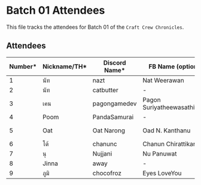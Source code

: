 # Batch 01 Attendees

This file tracks the attendees for Batch 01 of the `Craft Crew Chronicles`.

## Attendees

| Number* | Nickname/TH* | Discord Name* | FB Name (optional) | GitHub Account |
|---------|--------------|---------------|---------|----------------|
| 1       | นัท          | nazt          | Nat Weerawan    |   nazt             |
| 2       | นัท          | catbutter          | -    |   nazt             |
| 3       | เคน         | pagongamedev  | Pagon Suriyatheewasathitgoon     | pagongamedev               |
| 4       | Poom         | PandaSamurai  | -    | SupavitW       |
| 5       | Oat         | Oat Narong  | Oad N. Kanthanu    | Narong-Kanthanu      |
| 6       | โต้           | chanunc       | Chanun Chirattikanon | chanunc |
| 7      |  นุ           | Nujjani       | Nu Panuwat |  nginnu |
| 8      |  Jinna           | away       | - |  jinna-thong |
| 9      |  ภูมิ           | chocofroz       | Eyes LoveYou |  frozeny |
